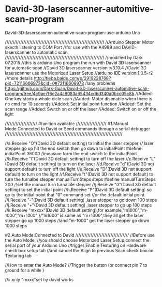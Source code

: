 # David-3D-laserscanner-automitive-scan-program
David-3D-laserscanner-automitive-scan-program-use-arduino Uno

/////////////////////////////////////////////////////////////////
//Arduino Stepper Motor skecth listening to COM Port
//for use with the A4988 and DAVID-laserscanner to automatic scan
/////////////////////////////////////////////////////////////////
//modified by Dark 07.2015
//this is arduino Uno program the run with David 3D laserscanner for automatic scan
//David 3D laserscanner version :v3.10.4
//David 3D laserscanner use the Motorized Laser Setup
//arduino IDE version:1.0.5-r2
//more details http://tieba.baidu.com/p/3916238768?pid=72116606973&cid=0#72116606973
//any problems https://github.com/Dark-Guan/David-3D-laserscanner-automitive-scan-program/tree/4c9ae7f6e2a4a8083a65434cdbd340a0bcc05c8b
//Added: One key starts a whole cicle scan
//Added: Motor disenable when there is no cmd for 10 seconds
//Added: Set initial point function
//Added: Set the scan range
//Added: Switch on or off the laser
//Added: Switch on or off the light

/////////////////////
#funition available 
////////////////////
#1.Manual Mode:Connected to David or Send commands through a serial debugger
/////////////////////////////////////////////////////////////////////////////

//a.Receive "O"(David 3D default setting) to initial the laser stepper
//  laser stepper go up hit the end switch then go down to initialPoint
#define initialPoint  36000 //measure form the end switch to the initialPoint
//b.Receive "l"(David 3D default setting) to turn off the laser
//c.Receive "L"(David 3D default setting) to turn on the laser
//d.Receive "d"(David 3D not support default) to turn off the light
//e.Receive "D"(David 3D not support default) to turn on the light
//f.Receive "t"(David 3D not support default) to turn the turnalbe stepper manualTurnSteps steps
#define manualTurnSteps 200 //set the manual turn turnalble stepper
//j.Receive "0"(David 3D default setting) to set the initial point 
//h.Receive "P"(David 3D default setting) so go to the initial point that "0" command set 
    //or the default initial point
//i.Receive "-"(David 3D default setting) ,laser stepper to go down 100 steps 
//j.Receive "+"(David 3D default setting) ,laser stepper to go up 100 steps
//k.Receive "mxxxx"(David 3D default setting),for example,"m1000","m-1000","m+1000"
    //"m1000" is same as "m+1000",they all get the laser stepper go up 1000 steps
    //and "m-1000" get the laser stepper go down 1000 steps

#2.Auto Mode:Connected to David 
///////////////////////////////////
//Before use the Auto Mode,
//you should choose Motorized Laser Setup,connect the serial port of your Arduino Uno
//trigger Enable Texturing on Hardware check box setup tab
//and cancel the Align to previous Scan check box.on Texturing tab


//How to enter the Auto Mode?
//Trigger the button (or connect pin 7 to ground for a while )

//a.only "mxxx"set by david works

